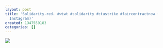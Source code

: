```yaml
---
layout: post
title: 'Solidarity-red. #wiwt #solidarity #ctustrike #faircontractnow (Taken with
  Instagram)'
created: 1347550183
categories: []
---
```

<img src="http://25.media.tumblr.com/tumblr_maaodjrjQR1rsr8w3o1_500.jpg"/><br/><br/>
